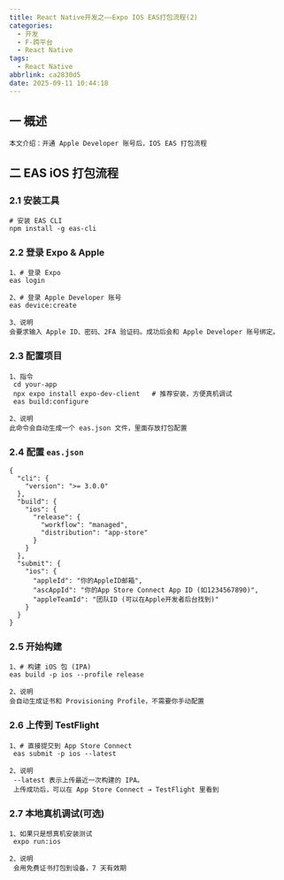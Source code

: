 ```yaml
---
title: React Native开发之——Expo IOS EAS打包流程(2)
categories:
  - 开发
  - F-跨平台
  - React Native
tags:
  - React Native
abbrlink: ca2830d5
date: 2025-09-11 10:44:18
---
```

## 一 概述

```
本文介绍：开通 Apple Developer 账号后，IOS EAS 打包流程
```

<!--more-->

## 二 EAS iOS 打包流程

### 2.1 安装工具

```
# 安装 EAS CLI
npm install -g eas-cli
```

### 2.2 登录 Expo & Apple

```
1、# 登录 Expo
eas login

2、# 登录 Apple Developer 账号
eas device:create

3、说明
会要求输入 Apple ID、密码、2FA 验证码。成功后会和 Apple Developer 账号绑定。
```

### 2.3 配置项目

```
1、指令
 cd your-app
 npx expo install expo-dev-client   # 推荐安装，方便真机调试
 eas build:configure

2、说明
此命令会自动生成一个 eas.json 文件，里面存放打包配置
```

### 2.4 配置 `eas.json`

```
{
  "cli": {
    "version": ">= 3.0.0"
  },
  "build": {
    "ios": {
      "release": {
        "workflow": "managed",
        "distribution": "app-store"
      }
    }
  },
  "submit": {
    "ios": {
      "appleId": "你的AppleID邮箱",
      "ascAppId": "你的App Store Connect App ID (如1234567890)",
      "appleTeamId": "团队ID (可以在Apple开发者后台找到)"
    }
  }
}
```

### 2.5 开始构建

```
1、# 构建 iOS 包 (IPA)
eas build -p ios --profile release

2、说明
会自动生成证书和 Provisioning Profile，不需要你手动配置
```

### 2.6 上传到 TestFlight

```
1、# 直接提交到 App Store Connect
 eas submit -p ios --latest

2、说明
 --latest 表示上传最近一次构建的 IPA。
 上传成功后，可以在 App Store Connect → TestFlight 里看到
```

### 2.7 本地真机调试(可选)

```
1、如果只是想真机安装测试
 expo run:ios

2、说明
 会用免费证书打包到设备，7 天有效期
```

